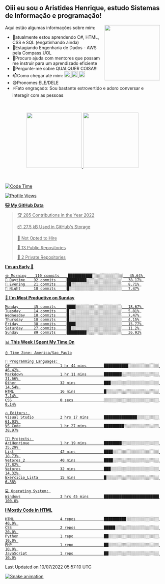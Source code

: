 ## Oiii eu sou o Aristides Henrique, estudo Sistemas de Informação e programação!

<div >
Aqui estão algumas informações sobre mim:<img align="right" height="180em" src="https://user-images.githubusercontent.com/97318481/177042589-45d62122-82a9-4a32-b3a7-87b322825b2f.png">
</div>

- 🌱atualmente estou aprendendo C#, HTML, CSS e SQL (engatinhando ainda)
- 👯Estagiando Engenharia de Dados - AWS pela Compass.UOL
- 🤔Procuro ajuda com mentores que possam me instruir para um aprendizado eficiente
- 💬Pergunte-me sobre QUALQUER COISA!!!
- 📫Como chegar até mim:
  <a href="https://www.instagram.com/aryhenry/" target="_blank">
  <img src="https://img.shields.io/badge/-Instagram-%23E4405F?style=for-the-badge&logo=instagram&logoColor=black" height="20px">
  </a>
  <a href="https://www.linkedin.com/in/aristides-henrique/" target="_blank">
  <img src="https://img.shields.io/badge/-LinkedIn-%230077B5?style=for-the-badge&logo=linkedin&logoColor=black" height="20px">
  </a> 
  <a href="mailto:arihenriqueuna@gmail.com">
  <img src="https://img.shields.io/badge/-Gmail-%23333?style=for-the-badge&logo=gmail&logoColor=white" height="20px">
  </a>
- 😄Pronomes:ELE/DELE
- ⚡Fato engraçado: Sou bastante extrovertido e adoro conversar e interagir com as pessoas
<br/>
<br/>
<div align="center">
  <a href="https://github.com/arihenrique">
  <img height="180em" src="https://github-readme-stats.vercel.app/api?username=arihenrique&show_icons=true&theme=dracula&include_all_commits=true&count_private=true"/>
  <img height="180em" src="https://github-readme-stats.vercel.app/api/top-langs/?username=arihenrique&layout=compact&langs_count=7&theme=dracula"/>
</div><br/><br/>

<!--START_SECTION:waka-->
![Code Time](http://img.shields.io/badge/Code%20Time-6%20hrs%2021%20mins-blue)

![Profile Views](http://img.shields.io/badge/Profile%20Views-468-blue)

**🐱 My GitHub Data** 

> 🏆 285 Contributions in the Year 2022
 > 
> 📦 27.5 kB Used in GitHub's Storage 
 > 
> 🚫 Not Opted to Hire
 > 
> 📜 13 Public Repositories 
 > 
> 🔑 2 Private Repositories  
 > 
**I'm an Early 🐤** 

```text
🌞 Morning    110 commits    ███████████░░░░░░░░░░░░░░   45.64% 
🌆 Daytime    92 commits     █████████░░░░░░░░░░░░░░░░   38.17% 
🌃 Evening    21 commits     ██░░░░░░░░░░░░░░░░░░░░░░░   8.71% 
🌙 Night      18 commits     █░░░░░░░░░░░░░░░░░░░░░░░░   7.47%

```
📅 **I'm Most Productive on Sunday** 

```text
Monday       45 commits     ████░░░░░░░░░░░░░░░░░░░░░   18.67% 
Tuesday      14 commits     █░░░░░░░░░░░░░░░░░░░░░░░░   5.81% 
Wednesday    18 commits     █░░░░░░░░░░░░░░░░░░░░░░░░   7.47% 
Thursday     10 commits     █░░░░░░░░░░░░░░░░░░░░░░░░   4.15% 
Friday       38 commits     ████░░░░░░░░░░░░░░░░░░░░░   15.77% 
Saturday     27 commits     ██░░░░░░░░░░░░░░░░░░░░░░░   11.2% 
Sunday       89 commits     █████████░░░░░░░░░░░░░░░░   36.93%

```


📊 **This Week I Spent My Time On** 

```text
⌚︎ Time Zone: America/Sao_Paulo

💬 Programming Languages: 
C#                       1 hr 44 mins        ███████████░░░░░░░░░░░░░░   46.42% 
Markdown                 1 hr 11 mins        ████████░░░░░░░░░░░░░░░░░   31.66% 
Other                    32 mins             ███░░░░░░░░░░░░░░░░░░░░░░   14.54% 
HTML                     16 mins             █░░░░░░░░░░░░░░░░░░░░░░░░   7.14% 
CSS                      0 secs              ░░░░░░░░░░░░░░░░░░░░░░░░░   0.14%

🔥 Editors: 
Visual Studio            2 hrs 17 mins       ███████████████░░░░░░░░░░   61.03% 
VS Code                  1 hr 27 mins        █████████░░░░░░░░░░░░░░░░   38.97%

🐱‍💻 Projects: 
AriHenrique              1 hr 19 mins        ████████░░░░░░░░░░░░░░░░░   35.29% 
List                     42 mins             ████░░░░░░░░░░░░░░░░░░░░░   18.73% 
Vetores_2                40 mins             ████░░░░░░░░░░░░░░░░░░░░░   17.82% 
Vetores                  32 mins             ███░░░░░░░░░░░░░░░░░░░░░░   14.32% 
Exercicio_Lista          15 mins             █░░░░░░░░░░░░░░░░░░░░░░░░   6.88%

💻 Operating System: 
Windows                  3 hrs 45 mins       █████████████████████████   100.0%

```

**I Mostly Code in HTML** 

```text
HTML                     4 repos             ██████████░░░░░░░░░░░░░░░   40.0% 
CSS                      2 repos             █████░░░░░░░░░░░░░░░░░░░░   20.0% 
Python                   1 repo              ██░░░░░░░░░░░░░░░░░░░░░░░   10.0% 
PHP                      1 repo              ██░░░░░░░░░░░░░░░░░░░░░░░   10.0% 
JavaScript               1 repo              ██░░░░░░░░░░░░░░░░░░░░░░░   10.0%

```



 Last Updated on 10/07/2022 05:57:10 UTC
<!--END_SECTION:waka-->

![Snake animation](https://github.com/arihenrique/arihenrique/blob/output/github-contribution-grid-snake.svg)
